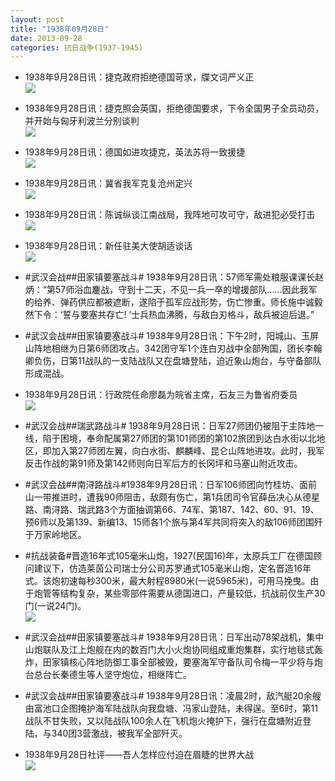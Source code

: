 ```yaml
---
layout: post
title: "1938年09月28日"
date: 2013-09-28
categories: 抗日战争(1937-1945)
---
```


<meta name="referrer" content="no-referrer" />

- 1938年9月28日讯：捷克政府拒绝德国苛求，牒文词严义正 <br/><img src="https://ww1.sinaimg.cn/large/aca367d8jw1e92m6kn2p6j20950pjq5z.jpg" />

- 1938年9月28日讯：捷克照会英国，拒绝德国要求，下令全国男子全员动员，并开始与匈牙利波兰分别谈判 <br/><img src="https://ww4.sinaimg.cn/large/aca367d8jw1e92kg5knrvj20bb0phacd.jpg" />

- 1938年9月28日讯：德国如进攻捷克，英法苏将一致援捷 <br/><img src="https://ww1.sinaimg.cn/large/aca367d8jw1e92ippf8hbj20go0x678q.jpg" />

- 1938年9月28日讯：冀省我军克复沧州定兴 <br/><img src="https://ww1.sinaimg.cn/large/aca367d8jw1e92gz9xl6ij205t0i9mxo.jpg" />

- 1938年9月28日讯：陈诚纵谈江南战局，我阵地可攻可守，敌进犯必受打击 <br/><img src="https://ww4.sinaimg.cn/large/aca367d8jw1e92dijnhonj20a70watbt.jpg" />

- 1938年9月28日讯：新任驻美大使胡适谈话 <br/><img src="https://ww4.sinaimg.cn/large/aca367d8jw1e92a21t1yyj20e20bhabs.jpg" />

- #武汉会战##田家镇要塞战斗# 1938年9月28日讯：57师军需处粮服课课长赵炳：“第57师浴血鏖战，守到十二天，不见一兵一卒的增援部队……因此我军的给养、弹药供应都被遮断，遂陷于孤军应战形势，伤亡惨重。师长施中诚毅然下令：‘誓与要塞共存亡! ’士兵热血沸腾，与敌白刃格斗，敌兵被迫后退。” 

- #武汉会战##田家镇要塞战斗# 1938年9月28日讯：下午2时，阳城山、玉屏山阵地相继为日第6师团攻占。342团守军1个连白刃战中全部殉国，团长李翰卿负伤，日第11战队的一支陆战队又在盘塘登陆，迫近象山炮台，与守备部队形成混战。 

- 1938年9月28日讯：行政院任命廖磊为皖省主席，石友三为鲁省府委员 <br/><img src="https://ww2.sinaimg.cn/large/aca367d8jw1e924u9o908j204z0ohgmh.jpg" />

- #武汉会战##瑞武路战斗# 1938年9月28日讯：日军27师团仍被阻于主阵地一线，陷于困境，奉命配属第27师团的第101师团的第102旅团到达白水街以北地区，即加入第27师团左翼，向白水街、麒麟峰、昆仑山阵地进攻。此时，我军反击作战的第91师及第142师则向日军后方的长冈坪和马塞山附近攻击。 

- #武汉会战##南浔路战斗#1938年9月28日讯：日军106师团向竹桂坊、面前山一带推进时，遭我90师阻击，敌颇有伤亡，第1兵团司令官薛岳决心从德星路、南浔路、瑞武路3个方面抽调第66、74军、第187、142、60、91、19、预6师以及第139、新编13、15师各1个旅与第4军共同将突入的敌106师团围歼于万家岭地区。 

- #抗战装备#晋造16年式105毫米山炮，1927(民国16)年，太原兵工厂在德国顾问建议下，仿造莱茵公司瑞士分公司苏罗通式105毫米山炮，定名晋造16年式。该炮初速每秒300米，最大射程8980米(一说5965米)，可用马挽曳。由于炮管等结构复杂，某些零部件需要从德国进口，产量较低，抗战前仅生产30门(一说24门)。 <br/><img src="https://ww2.sinaimg.cn/large/aca367d8jw1e91zckm566j20c10r4403.jpg" />

- #武汉会战##田家镇要塞战斗# 1938年9月28日讯：日军出动78架战机，集中山炮联队及江上炮舰在内的数百门大小火炮协同组成重炮集群，实行地毯式轰炸，田家镇核心阵地防御工事全部被毁，要塞海军守备队司令梅一平少将与炮台总台长秦德生等人坚守炮位，相继阵亡。 

- #武汉会战##田家镇要塞战斗# 1938年9月28日讯：凌晨2时，敌汽艇20余艘由富池口企图掩护海军陆战队向我盘塘、冯家山登陆，未得逞。至6时，第11战队不甘失败，又以陆战队100余人在飞机炮火掩护下，强行在盘塘附近登陆，与340团3营激战，被我军全部歼灭。 

- 1938年9月28日社评——吾人怎样应付迫在眉睫的世界大战 <br/><img src="https://ww3.sinaimg.cn/large/aca367d8jw1e91ufwaqpmj20go0xg7ay.jpg" />


